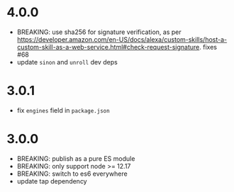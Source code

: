 # 4.0.0
* BREAKING: use sha256 for signature verification, as per https://developer.amazon.com/en-US/docs/alexa/custom-skills/host-a-custom-skill-as-a-web-service.html#check-request-signature. fixes #68
* update `sinon` and `unroll` dev deps


# 3.0.1
* fix `engines` field in `package.json`


# 3.0.0
* BREAKING: publish as a pure ES module
* BREAKING: only support node >= 12.17
* BREAKING: switch to es6 everywhere
* update tap dependency
